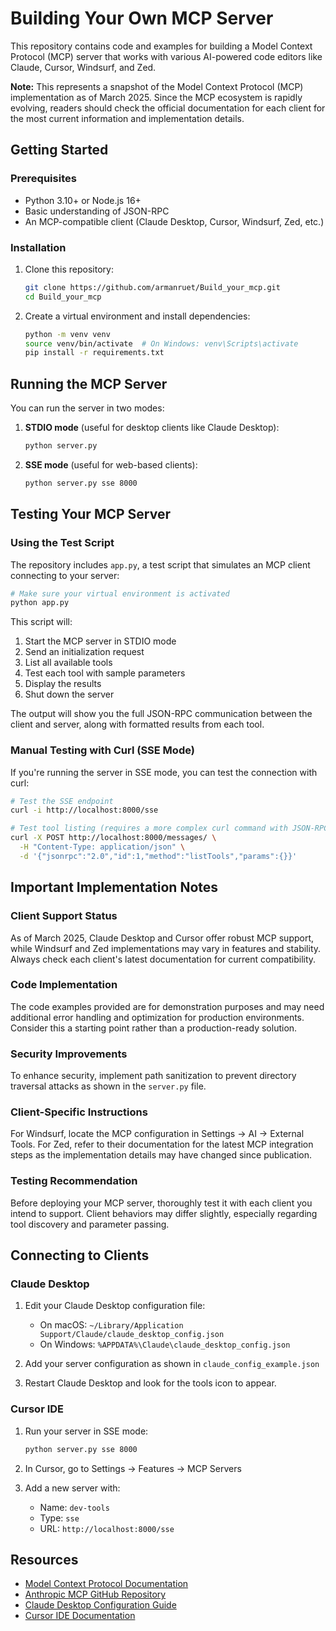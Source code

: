 # Building Your Own MCP Server

This repository contains code and examples for building a Model Context Protocol (MCP) server that works with various AI-powered code editors like Claude, Cursor, Windsurf, and Zed.

**Note:** This represents a snapshot of the Model Context Protocol (MCP) implementation as of March 2025. Since the MCP ecosystem is rapidly evolving, readers should check the official documentation for each client for the most current information and implementation details.

## Getting Started

### Prerequisites

- Python 3.10+ or Node.js 16+
- Basic understanding of JSON-RPC
- An MCP-compatible client (Claude Desktop, Cursor, Windsurf, Zed, etc.)

### Installation

1. Clone this repository:
   ```bash
   git clone https://github.com/armanruet/Build_your_mcp.git
   cd Build_your_mcp
   ```

2. Create a virtual environment and install dependencies:
   ```bash
   python -m venv venv
   source venv/bin/activate  # On Windows: venv\Scripts\activate
   pip install -r requirements.txt
   ```

## Running the MCP Server

You can run the server in two modes:

1. **STDIO mode** (useful for desktop clients like Claude Desktop):
   ```bash
   python server.py
   ```

2. **SSE mode** (useful for web-based clients):
   ```bash
   python server.py sse 8000
   ```

## Testing Your MCP Server

### Using the Test Script

The repository includes `app.py`, a test script that simulates an MCP client connecting to your server:

```bash
# Make sure your virtual environment is activated
python app.py
```

This script will:
1. Start the MCP server in STDIO mode
2. Send an initialization request
3. List all available tools
4. Test each tool with sample parameters
5. Display the results
6. Shut down the server

The output will show you the full JSON-RPC communication between the client and server, along with formatted results from each tool.

### Manual Testing with Curl (SSE Mode)

If you're running the server in SSE mode, you can test the connection with curl:

```bash
# Test the SSE endpoint
curl -i http://localhost:8000/sse

# Test tool listing (requires a more complex curl command with JSON-RPC)
curl -X POST http://localhost:8000/messages/ \
  -H "Content-Type: application/json" \
  -d '{"jsonrpc":"2.0","id":1,"method":"listTools","params":{}}'
```

## Important Implementation Notes

### Client Support Status
As of March 2025, Claude Desktop and Cursor offer robust MCP support, while Windsurf and Zed implementations may vary in features and stability. Always check each client's latest documentation for current compatibility.

### Code Implementation
The code examples provided are for demonstration purposes and may need additional error handling and optimization for production environments. Consider this a starting point rather than a production-ready solution.

### Security Improvements
To enhance security, implement path sanitization to prevent directory traversal attacks as shown in the `server.py` file.

### Client-Specific Instructions
For Windsurf, locate the MCP configuration in Settings → AI → External Tools. For Zed, refer to their documentation for the latest MCP integration steps as the implementation details may have changed since publication.

### Testing Recommendation
Before deploying your MCP server, thoroughly test it with each client you intend to support. Client behaviors may differ slightly, especially regarding tool discovery and parameter passing.

## Connecting to Clients

### Claude Desktop

1. Edit your Claude Desktop configuration file:
   - On macOS: `~/Library/Application Support/Claude/claude_desktop_config.json`
   - On Windows: `%APPDATA%\Claude\claude_desktop_config.json`

2. Add your server configuration as shown in `claude_config_example.json`

3. Restart Claude Desktop and look for the tools icon to appear.

### Cursor IDE

1. Run your server in SSE mode:
   ```bash
   python server.py sse 8000
   ```

2. In Cursor, go to Settings → Features → MCP Servers
3. Add a new server with:
   - Name: `dev-tools`
   - Type: `sse`
   - URL: `http://localhost:8000/sse`

## Resources

- [Model Context Protocol Documentation](https://modelcontextprotocol.io/)
- [Anthropic MCP GitHub Repository](https://github.com/modelcontextprotocol)
- [Claude Desktop Configuration Guide](https://docs.anthropic.com/claude/docs/claude-desktop-mcp-setup)
- [Cursor IDE Documentation](https://cursor.sh/docs/mcp-integration)

